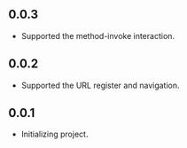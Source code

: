 ## 0.0.3

* Supported the method-invoke interaction.

## 0.0.2

* Supported the URL register and navigation.

## 0.0.1

* Initializing project.
